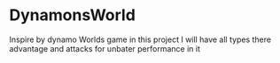 # DynamonsWorld
Inspire by dynamo Worlds game in this project I will have all types there advantage and attacks for unbater performance in it
